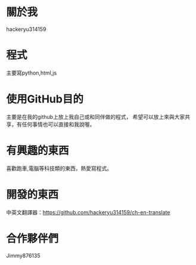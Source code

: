 # 關於我
hackeryu314159
# 程式
主要寫python,html,js
# 使用GitHub目的
主要是在我的github上放上我自己或和同伴做的程式，
希望可以放上來與大家共享，有任何事情也可以直接和我說喔。
# 有興趣的東西
喜歡跑車,電腦等科技類的東西，熱愛寫程式。
# 開發的東西
中英文翻譯器：https://github.com/hackeryu314159/ch-en-translate
# 合作夥伴們
Jimmy876135	
<!---
hackeryu314159/hackeryu314159 is a ✨ special ✨ repository because its `README.md` (this file) appears on your GitHub profile.
You can click the Preview link to take a look at your changes.
--->
